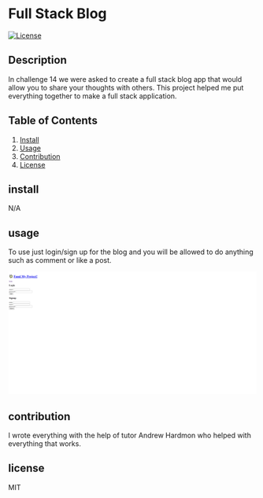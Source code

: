 # Full Stack Blog
  [![License](https://img.shields.io/badge/License-MIT-blue.svg)](https://opensource.org/licenses/MIT)
## Description
In challenge 14 we were asked to create a full stack blog app that would allow you to share your thoughts with others. This project helped me put everything together to make a full stack application.
## Table of Contents
1. [Install](#install)
2. [Usage](#usage)
3. [Contribution](#contribution)
4. [License](#license)

## install
N/A

## usage
To use just login/sign up for the blog and you will be allowed to do anything such as comment or like a post. 

![Preview](./images/screencapture-localhost-3001-login-2023-06-12-18_57_18.jpg)

## contribution
I wrote everything with the help of tutor Andrew Hardmon who helped with everything that works.

## license
MIT